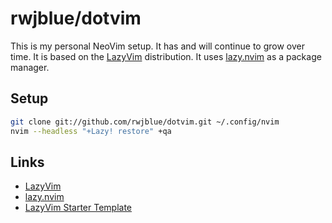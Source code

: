 # rwjblue/dotvim

This is my personal NeoVim setup. It has and will continue to grow over time.
It is based on the [LazyVim](https://github.com/LazyVim/LazyVim) distribution.
It uses [lazy.nvim](https://github.com/folke/lazy.nvim) as a package manager.

## Setup

```sh
git clone git://github.com/rwjblue/dotvim.git ~/.config/nvim
nvim --headless "+Lazy! restore" +qa
```

## Links

- [LazyVim](https://github.com/LazyVim/LazyVim)
- [lazy.nvim](https://github.com/folke/lazy.nvim)
- [LazyVim Starter Template](https://github.com/LazyVim/starter)
